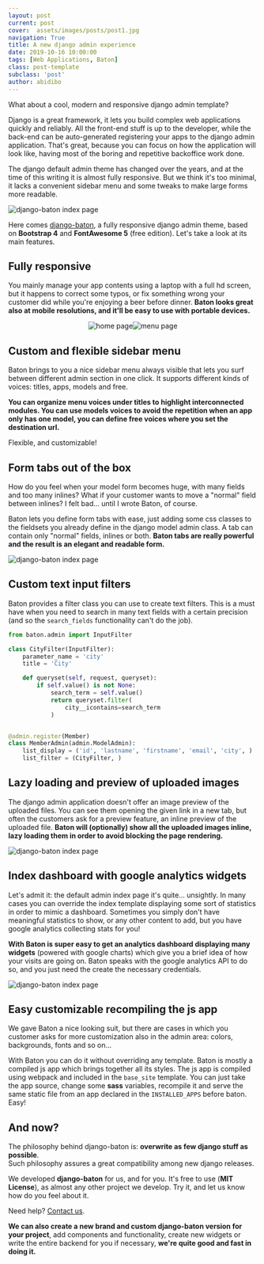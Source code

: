 ```yaml
---
layout: post
current: post
cover:  assets/images/posts/post1.jpg
navigation: True
title: A new django admin experience
date: 2019-10-16 10:00:00
tags: [Web Applications, Baton]
class: post-template
subclass: 'post'
author: abidibo
---
```


What about a cool, modern and responsive django admin template?

Django is a great framework, it lets you build complex web applications quickly and reliably. All the front-end stuff is up to the developer, while the back-end can be auto-generated registering your apps to the django admin application. That's great, because you can focus on how the application will look like, having most of the boring and repetitive backoffice work done.

The django default admin theme has changed over the years, and at the time of this writing it is almost fully responsive. But we think it's too minimal, it lacks a convenient sidebar menu and some tweaks to make large forms more readable.

![django-baton index page](/assets/images/posts/django-baton.jpg)

Here comes [django-baton](https://www.github.com/otto-torino/django-baton), a fully responsive django admin theme, based on **Bootstrap 4** and **FontAwesome 5** (free edition). Let's take a look at its main features.

## Fully responsive

You mainly manage your app contents using a laptop with a full hd screen, but it happens to correct some typos, or fix something wrong your customer did while you're enjoying a beer before dinner. **Baton looks great also at mobile resolutions, and it'll be easy to use with portable devices.**
<p style="display: flex; flex-direction: row; justify-content: center; align-items: center;flex-wrap: wrap;">
  <img src="/assets/images/posts/django-baton-home-mobile.png" alt="home page" />
  <img src="/assets/images/posts/django-baton-menu-mobile.png" alt="menu page" />
</p>

## Custom and flexible sidebar menu

Baton brings to you a nice sidebar menu always visible that lets you surf between different admin section in one click.
It supports different kinds of voices: titles, apps, models and free.

**You can organize menu voices under titles to highlight interconnected modules. You can use models voices to avoid the repetition when an app only has one model, you can define free voices where you set the destination url.**

Flexible, and customizable!

## Form tabs out of the box

How do you feel when your model form becomes huge, with many fields and too many inlines? What if your customer wants to move a "normal" field between inlines? I felt bad... until I wrote Baton, of course.

Baton lets you define form tabs with ease, just adding some css classes to the fieldsets you already define in the django model admin class. A tab can contain only "normal" fields, inlines or both. **Baton tabs are really powerful and the result is an elegant and readable form.**

![django-baton index page](/assets/images/posts/django-baton-tabs.png)


## Custom text input filters

Baton provides a filter class you can use to create text filters. This is a must have when you need to search in many text fields with a certain precision (and so the `search_fields` functionality can't do the job).

``` python
from baton.admin import InputFilter

class CityFilter(InputFilter):
    parameter_name = 'city'
    title = 'City'

    def queryset(self, request, queryset):
        if self.value() is not None:
            search_term = self.value()
            return queryset.filter(
                city__icontains=search_term
            )


@admin.register(Member)
class MemberAdmin(admin.ModelAdmin):
    list_display = ('id', 'lastname', 'firstname', 'email', 'city', )
    list_filter = (CityFilter, )
```

## Lazy loading and preview of uploaded images

The django admin application doesn't offer an image preview of the uploaded files. You can see them opening the given link in a new tab, but often the customers ask for a preview feature, an inline preview of the uploaded file. **Baton will (optionally) show all the uploaded images inline, lazy loading them in order to avoid blocking the page rendering.**

![django-baton index page](/assets/images/posts/django-baton-img-preview.png)

## Index dashboard with google analytics widgets

Let's admit it: the default admin index page it's quite... unsightly.
In many cases you can override the index template displaying some sort of statistics in order to mimic a dashboard. Sometimes you simply don't have meaningful statistics to show, or any other content to add, but you have google analytics collecting stats for you!

**With Baton is super easy to get an analytics dashboard displaying many widgets** (powered with google charts) which give you a brief idea of how your visits are going on. Baton speaks with the google analytics API to do so, and you just need the create the necessary credentials.

![django-baton index page](/assets/images/posts/django-baton-analytics.png)

## Easy customizable recompiling the js app

We gave Baton a nice looking suit, but there are cases in which you customer asks for more customization also in the admin area: colors, backgrounds, fonts and so on...

With Baton you can do it without overriding any template. Baton is mostly a compiled js app which brings together all its styles. The js app is compiled using webpack and included in the `base_site` template. You can just take the app source, change some **sass** variables, recompile it and serve the same static file from an app declared in the `INSTALLED_APPS` before baton. Easy!

## And now?

The philosophy behind django-baton is: **overwrite as few django stuff as possible**.    
Such philosophy assures a great compatibility among new django releases.

We developed **django-baton** for us, and for you. It's free to use (**MIT License**), as almost any other project we develop. Try it, and let us know how do you feel about it.

Need help? [Contact us](mailto:mail@otto.to.it).

**We can also create a new brand and custom django-baton version for your project**, add components and functionality, create new widgets or write the entire backend for you if necessary, **we're quite good and fast in doing it.**
